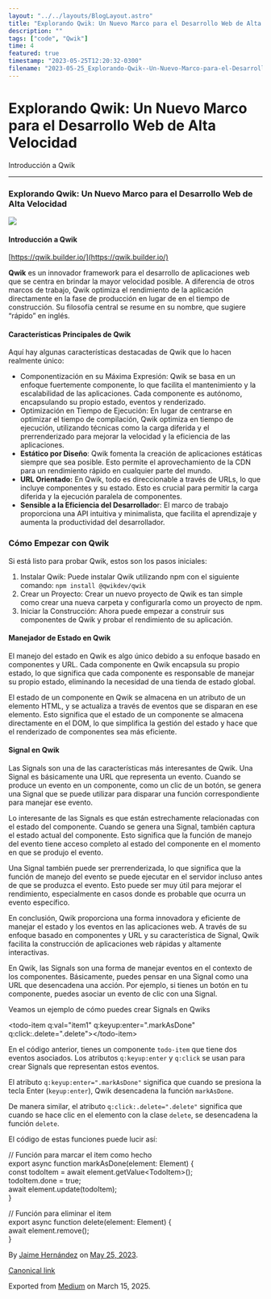 ```yaml
---
layout: "../../layouts/BlogLayout.astro"
title: "Explorando Qwik: Un Nuevo Marco para el Desarrollo Web de Alta Velocidad"
description: ""
tags: ["code", "Qwik"]
time: 4
featured: true
timestamp: "2023-05-25T12:20:32-0300"
filename: "2023-05-25_Explorando-Qwik--Un-Nuevo-Marco-para-el-Desarrollo-Web-de-Alta-Velocidad-30a9b0753932"
---
```



Explorando Qwik: Un Nuevo Marco para el Desarrollo Web de Alta Velocidad
========================================================================

Introducción a Qwik

* * *

### Explorando Qwik: Un Nuevo Marco para el Desarrollo Web de Alta Velocidad

![](https://cdn-images-1.medium.com/max/800/1*umjZVicTt2t8_3ARYv9HoA.png)

#### **Introducción a Qwik**

[https://qwik.builder.io/](https://qwik.builder.io/)

**Qwik** es un innovador framework para el desarrollo de aplicaciones web que se centra en brindar la mayor velocidad posible. A diferencia de otros marcos de trabajo, Qwik optimiza el rendimiento de la aplicación directamente en la fase de producción en lugar de en el tiempo de construcción. Su filosofía central se resume en su nombre, que sugiere “rápido” en inglés.

#### **Características Principales de Qwik**

Aquí hay algunas características destacadas de Qwik que lo hacen realmente único:

*   Componentización en su Máxima Expresión: Qwik se basa en un enfoque fuertemente componente, lo que facilita el mantenimiento y la escalabilidad de las aplicaciones. Cada componente es autónomo, encapsulando su propio estado, eventos y renderizado.
*   Optimización en Tiempo de Ejecución: En lugar de centrarse en optimizar el tiempo de compilación, Qwik optimiza en tiempo de ejecución, utilizando técnicas como la carga diferida y el prerrenderizado para mejorar la velocidad y la eficiencia de las aplicaciones.
*   **Estático por Diseño**: Qwik fomenta la creación de aplicaciones estáticas siempre que sea posible. Esto permite el aprovechamiento de la CDN para un rendimiento rápido en cualquier parte del mundo.
*   **URL Orientado:** En Qwik, todo es direccionable a través de URLs, lo que incluye componentes y su estado. Esto es crucial para permitir la carga diferida y la ejecución paralela de componentes.
*   **Sensible a la Eficiencia del Desarrollado**r: El marco de trabajo proporciona una API intuitiva y minimalista, que facilita el aprendizaje y aumenta la productividad del desarrollador.

### Cómo Empezar con Qwik

Si está listo para probar Qwik, estos son los pasos iniciales:

1.  Instalar Qwik: Puede instalar Qwik utilizando npm con el siguiente comando: `npm install @qwikdev/qwik`
2.  Crear un Proyecto: Crear un nuevo proyecto de Qwik es tan simple como crear una nueva carpeta y configurarla como un proyecto de npm.
3.  Iniciar la Construcción: Ahora puede empezar a construir sus componentes de Qwik y probar el rendimiento de su aplicación.

#### Manejador de Estado en Qwik

El manejo del estado en Qwik es algo único debido a su enfoque basado en componentes y URL. Cada componente en Qwik encapsula su propio estado, lo que significa que cada componente es responsable de manejar su propio estado, eliminando la necesidad de una tienda de estado global.

El estado de un componente en Qwik se almacena en un atributo de un elemento HTML, y se actualiza a través de eventos que se disparan en ese elemento. Esto significa que el estado de un componente se almacena directamente en el DOM, lo que simplifica la gestión del estado y hace que el renderizado de componentes sea más eficiente.

#### Signal en Qwik

Las Signals son una de las características más interesantes de Qwik. Una Signal es básicamente una URL que representa un evento. Cuando se produce un evento en un componente, como un clic de un botón, se genera una Signal que se puede utilizar para disparar una función correspondiente para manejar ese evento.

Lo interesante de las Signals es que están estrechamente relacionadas con el estado del componente. Cuando se genera una Signal, también captura el estado actual del componente. Esto significa que la función de manejo del evento tiene acceso completo al estado del componente en el momento en que se produjo el evento.

Una Signal también puede ser prerrenderizada, lo que significa que la función de manejo del evento se puede ejecutar en el servidor incluso antes de que se produzca el evento. Esto puede ser muy útil para mejorar el rendimiento, especialmente en casos donde es probable que ocurra un evento específico.

En conclusión, Qwik proporciona una forma innovadora y eficiente de manejar el estado y los eventos en las aplicaciones web. A través de su enfoque basado en componentes y URL y su característica de Signal, Qwik facilita la construcción de aplicaciones web rápidas y altamente interactivas.

En Qwik, las Signals son una forma de manejar eventos en el contexto de los componentes. Básicamente, puedes pensar en una Signal como una URL que desencadena una acción. Por ejemplo, si tienes un botón en tu componente, puedes asociar un evento de clic con una Signal.

Veamos un ejemplo de cómo puedes crear Signals en Qwiks

<!-- Tu componente de Qwik -->  
<todo-item q:val\="item1" q:keyup:enter\=".markAsDone" q:click:.delete\=".delete"\></todo-item\>

En el código anterior, tienes un componente `todo-item` que tiene dos eventos asociados. Los atributos `q:keyup:enter` y `q:click` se usan para crear Signals que representan estos eventos.

El atributo `q:keyup:enter=".markAsDone"` significa que cuando se presiona la tecla Enter (`keyup:enter`), Qwik desencadena la función `markAsDone`.

De manera similar, el atributo `q:click:.delete=".delete"` significa que cuando se hace clic en el elemento con la clase `delete`, se desencadena la función `delete`.

El código de estas funciones puede lucir así:

// Función para marcar el item como hecho  
export async function markAsDone(element: Element) {  
  const todoItem = await element.getValue<TodoItem\>();  
  todoItem.done = true;  
  await element.update(todoItem);  
}  
  
// Función para eliminar el item  
export async function delete(element: Element) {  
  await element.remove();  
}

By [Jaime Hernández](https://medium.com/@devjaime) on [May 25, 2023](https://medium.com/p/30a9b0753932).

[Canonical link](https://medium.com/@devjaime/explorando-qwik-un-nuevo-marco-para-el-desarrollo-web-de-alta-velocidad-30a9b0753932)

Exported from [Medium](https://medium.com) on March 15, 2025.